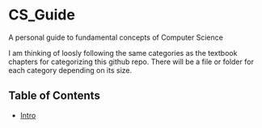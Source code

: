 # CS_Guide
A personal guide to fundamental concepts of Computer Science 

I am thinking of loosly following the same categories as the textbook chapters for categorizing this github repo. There will be a file or folder for each category depending on its size.

## Table of Contents
- [Intro](#(https://github.com/GreeneMason/CS_Guide/blob/main/intro))
